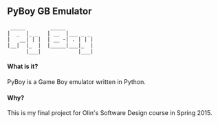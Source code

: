 ## PyBoy GB Emulator

```
 _____        _____         
|  _  |_ _   | __  |___ _ _ 
|   __| | |  | __ -| . | | |
|__|  |_  |  |_____|___|_  |
      |___|            |___|
```

#### What is it?
PyBoy is a Game Boy emulator written in Python.

#### Why?
This is my final project for Olin's Software Design course in Spring 2015.

